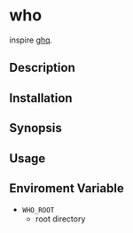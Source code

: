 # who

inspire [ghq](https://github.com/x-motemen/ghq).

## Description

## Installation

## Synopsis

## Usage

## Enviroment Variable

- `WHO_ROOT`
  - root directory
